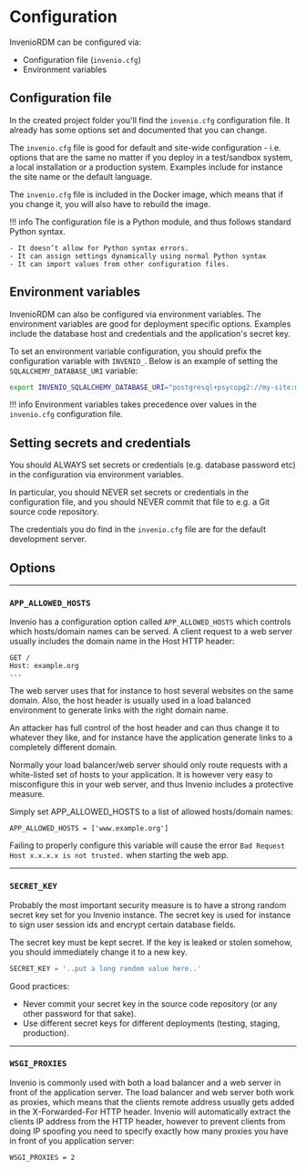 # Configuration

InvenioRDM can be configured via:

- Configuration file (``invenio.cfg``)
- Environment variables

## Configuration file

In the created project folder you'll find the ``invenio.cfg`` configuration file.
It already has some options set and documented that you can change.

The ``invenio.cfg`` file is good for default and site-wide configuration - i.e. options that are the same no matter if you deploy in a test/sandbox system, a local installation or a production system. Examples include for instance the site name or the default language.

The ``invenio.cfg`` file is included in the Docker image, which means that if you change it, you will also have to rebuild the image.

!!! info
    The configuration file is a Python module, and thus follows standard Python syntax.

    - It doesn’t allow for Python syntax errors.
    - It can assign settings dynamically using normal Python syntax
    - It can import values from other configuration files.

## Environment variables

InvenioRDM can also be configured via environment variables. The environment variables are good for deployment specific options. Examples include the database host and credentials and the application's secret key.

To set an environment variable configuration, you should prefix the configuration variable with ``INVENIO_``. Below is an example of setting the ``SQLALCHEMY_DATABASE_URI`` variable:

```bash
export INVENIO_SQLALCHEMY_DATABASE_URI="postgresql+psycopg2://my-site:my-site@localhost/my-site"
```

!!! info
    Environment variables takes precedence over values in the ``invenio.cfg`` configuration file.

## Setting secrets and credentials

You should ALWAYS set secrets or credentials (e.g. database password etc) in the configuration via environment variables.

In particular, you should NEVER set secrets or credentials in the configuration file, and you should NEVER commit that file to e.g. a Git source code repository.

The credentials you do find in the ``invenio.cfg`` file are for the default development server.

## Options

---
### ``APP_ALLOWED_HOSTS``

Invenio has a configuration option called ``APP_ALLOWED_HOSTS`` which controls which hosts/domain names can be served. A client request to a web server usually includes the domain name in the Host HTTP header:

```
GET /
Host: example.org
...
```

The web server uses that for instance to host several websites on the same domain. Also, the host header is usually used in a load balanced environment to generate links with the right domain name.

An attacker has full control of the host header and can thus change it to whatever they like, and for instance have the application generate links to a completely different domain.

Normally your load balancer/web server should only route requests with a white-listed set of hosts to your application. It is however very easy to misconfigure this in your web server, and thus Invenio includes a protective measure.

Simply set APP_ALLOWED_HOSTS to a list of allowed hosts/domain names:

```
APP_ALLOWED_HOSTS = ['www.example.org']
```

Failing to properly configure this variable will cause the error `Bad Request Host x.x.x.x is not trusted.` when starting the web app.

---
### ``SECRET_KEY``

Probably the most important security measure is to have a strong random secret key set for you Invenio instance. The secret key is used for instance to sign user session ids and encrypt certain database fields.

The secret key must be kept secret. If the key is leaked or stolen somehow, you should immediately change it to a new key.

```python
SECRET_KEY = '..put a long random value here..'
```

Good practices:

- Never commit your secret key in the source code repository (or any other password for that sake).
- Use different secret keys for different deployments (testing, staging, production).

---
### ``WSGI_PROXIES``

Invenio is commonly used with both a load balancer and a web server in front of the application server. The load balancer and web server both work as proxies, which means that the clients remote address usually gets added in the X-Forwarded-For HTTP header. Invenio will automatically extract the clients IP address from the HTTP header, however to prevent clients from doing IP spoofing you need to specify exactly how many proxies you have in front of you application server:

```
WSGI_PROXIES = 2
```
